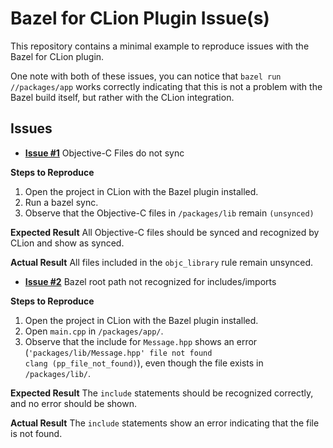 # Bazel for CLion Plugin Issue(s)

This repository contains a minimal example to reproduce issues with the Bazel for CLion plugin. 

One note with both of these issues, you can notice that `bazel run //packages/app` works correctly indicating that this is not a problem with the Bazel build itself, but rather with the CLion integration.

## Issues

- **[Issue #1](https://github.com/bazelbuild/intellij/issues/7847)** Objective-C Files do not sync

**Steps to Reproduce**
1. Open the project in CLion with the Bazel plugin installed.
2. Run a bazel sync.
3. Observe that the Objective-C files in `/packages/lib` remain `(unsynced)`

**Expected Result**
All Objective-C files should be synced and recognized by CLion and show as synced.

**Actual Result**
All files included in the `objc_library` rule remain unsynced.

- **[Issue #2](https://github.com/bazelbuild/intellij/issues/7848)** Bazel root path not recognized for includes/imports

**Steps to Reproduce**
1. Open the project in CLion with the Bazel plugin installed.
2. Open `main.cpp` in `/packages/app/`.
3. Observe that the include for `Message.hpp` shows an error (`'packages/lib/Message.hpp' file not found clang (pp_file_not_found)`), even though the file exists in `/packages/lib/`.

**Expected Result**
The `include` statements should be recognized correctly, and no error should be shown.

**Actual Result**
The `include` statements show an error indicating that the file is not found.